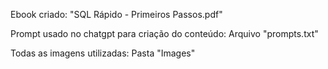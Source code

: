 Ebook criado:  "SQL Rápido - Primeiros Passos.pdf"

Prompt usado no chatgpt para criação do conteúdo: Arquivo "prompts.txt"

Todas as imagens utilizadas: Pasta "Images"